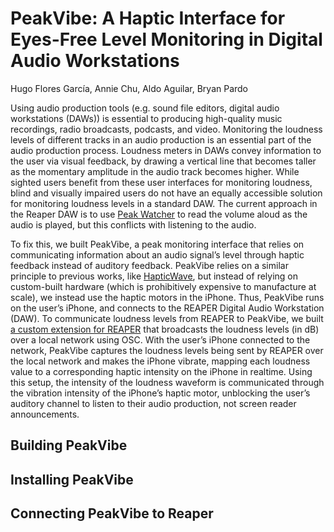 # PeakVibe: A Haptic Interface for Eyes-Free Level Monitoring in Digital Audio Workstations
Hugo Flores García, Annie Chu, Aldo Aguilar, Bryan Pardo

Using audio production tools (e.g. sound file editors, digital audio workstations (DAWs)) 
is essential to producing high-quality music recordings, radio broadcasts, podcasts, and
video. Monitoring the loudness levels of different tracks in an audio production is an 
essential part of the audio production process.  Loudness meters in DAWs convey information 
to the user via visual feedback, by drawing a vertical line that becomes taller as the 
momentary amplitude in the audio track becomes higher.  While sighted users benefit from 
these user interfaces for monitoring loudness, blind and visually impaired users do not 
have an equally accessible solution for monitoring loudness levels in a standard DAW. 
The current approach in the Reaper DAW is to use 
[Peak Watcher](https://reaperaccessibility.com/wiki/Monitoring_levels_when_you_can%27t_see_the_meters)
to read the volume aloud as the audio is played, but this conflicts with listening to the audio.

To fix this, we built PeakVibe, a peak monitoring interface that relies on communicating information 
about an audio signal’s level through haptic feedback instead of auditory feedback. 
PeakVibe relies on a similar principle to previous works, like [HapticWave](https://dl.acm.org/doi/10.1145/2858036.2858304), 
but instead of relying on custom-built hardware (which is prohibitively expensive to manufacture at scale), 
we instead use the haptic motors in the iPhone. Thus, PeakVibe runs on the user’s iPhone, and 
connects to the REAPER Digital  Audio Workstation (DAW). To communicate loudness levels from REAPER to PeakVibe, we built 
[a custom extension for REAPER](https://github.com/interactiveaudiolab/peakvibe-reaper) that broadcasts the 
loudness levels (in dB) over a local  network using OSC. With the user’s iPhone connected to the network, 
PeakVibe captures  the loudness levels being sent by REAPER over the local network and makes the iPhone 
vibrate, mapping each loudness value to a corresponding haptic intensity on the iPhone 
in realtime. Using this setup, the intensity of the loudness waveform is communicated through 
the vibration intensity of the iPhone’s haptic motor, unblocking the user’s auditory channel 
to listen to their audio production, not screen reader announcements.  

## Building PeakVibe

## Installing PeakVibe

## Connecting PeakVibe to Reaper
